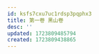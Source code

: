 ```yaml
---
id: ksfs7cxu7uc1rdsp3pqphx3
title: 第一卷 黑山卷
desc: ''
updated: 1723809485794
created: 1723809438865
---
```


